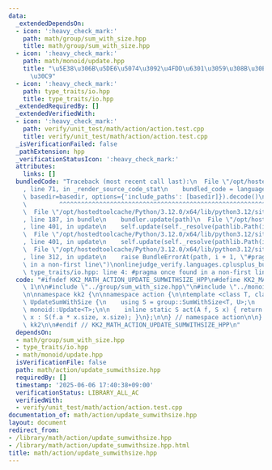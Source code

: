 ```yaml
---
data:
  _extendedDependsOn:
  - icon: ':heavy_check_mark:'
    path: math/group/sum_with_size.hpp
    title: math/group/sum_with_size.hpp
  - icon: ':heavy_check_mark:'
    path: math/monoid/update.hpp
    title: "\u5E38\u306B\u5DE6\u5074\u3092\u4FDD\u6301\u3059\u308B\u30E2\u30CE\u30A4\
      \u30C9"
  - icon: ':heavy_check_mark:'
    path: type_traits/io.hpp
    title: type_traits/io.hpp
  _extendedRequiredBy: []
  _extendedVerifiedWith:
  - icon: ':heavy_check_mark:'
    path: verify/unit_test/math/action/action.test.cpp
    title: verify/unit_test/math/action/action.test.cpp
  _isVerificationFailed: false
  _pathExtension: hpp
  _verificationStatusIcon: ':heavy_check_mark:'
  attributes:
    links: []
  bundledCode: "Traceback (most recent call last):\n  File \"/opt/hostedtoolcache/Python/3.12.0/x64/lib/python3.12/site-packages/onlinejudge_verify/documentation/build.py\"\
    , line 71, in _render_source_code_stat\n    bundled_code = language.bundle(stat.path,\
    \ basedir=basedir, options={'include_paths': [basedir]}).decode()\n          \
    \         ^^^^^^^^^^^^^^^^^^^^^^^^^^^^^^^^^^^^^^^^^^^^^^^^^^^^^^^^^^^^^^^^^^^^^^^^^^^^^^^^^\n\
    \  File \"/opt/hostedtoolcache/Python/3.12.0/x64/lib/python3.12/site-packages/onlinejudge_verify/languages/cplusplus.py\"\
    , line 187, in bundle\n    bundler.update(path)\n  File \"/opt/hostedtoolcache/Python/3.12.0/x64/lib/python3.12/site-packages/onlinejudge_verify/languages/cplusplus_bundle.py\"\
    , line 401, in update\n    self.update(self._resolve(pathlib.Path(included), included_from=path))\n\
    \  File \"/opt/hostedtoolcache/Python/3.12.0/x64/lib/python3.12/site-packages/onlinejudge_verify/languages/cplusplus_bundle.py\"\
    , line 401, in update\n    self.update(self._resolve(pathlib.Path(included), included_from=path))\n\
    \  File \"/opt/hostedtoolcache/Python/3.12.0/x64/lib/python3.12/site-packages/onlinejudge_verify/languages/cplusplus_bundle.py\"\
    , line 312, in update\n    raise BundleErrorAt(path, i + 1, \"#pragma once found\
    \ in a non-first line\")\nonlinejudge_verify.languages.cplusplus_bundle.BundleErrorAt:\
    \ type_traits/io.hpp: line 4: #pragma once found in a non-first line\n"
  code: "#ifndef KK2_MATH_ACTION_UPDATE_SUMWITHSIZE_HPP\n#define KK2_MATH_ACTION_UPDATE_SUMWITHSIZE_HPP\
    \ 1\n\n#include \"../group/sum_with_size.hpp\"\n#include \"../monoid/update.hpp\"\
    \n\nnamespace kk2 {\n\nnamespace action {\n\ntemplate <class T, class U> struct\
    \ UpdateSumWithSize {\n    using S = group::SumWithSize<T, U>;\n    using A =\
    \ monoid::Update<T>;\n\n    inline static S act(A f, S x) { return f.is_unit ?\
    \ x : S(f.a * x.size, x.size); }\n};\n\n} // namespace action\n\n} // namespace\
    \ kk2\n\n#endif // KK2_MATH_ACTION_UPDATE_SUMWITHSIZE_HPP\n"
  dependsOn:
  - math/group/sum_with_size.hpp
  - type_traits/io.hpp
  - math/monoid/update.hpp
  isVerificationFile: false
  path: math/action/update_sumwithsize.hpp
  requiredBy: []
  timestamp: '2025-06-06 17:40:38+09:00'
  verificationStatus: LIBRARY_ALL_AC
  verifiedWith:
  - verify/unit_test/math/action/action.test.cpp
documentation_of: math/action/update_sumwithsize.hpp
layout: document
redirect_from:
- /library/math/action/update_sumwithsize.hpp
- /library/math/action/update_sumwithsize.hpp.html
title: math/action/update_sumwithsize.hpp
---
```

